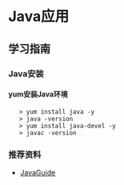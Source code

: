 # Java应用

## 学习指南

### Java安装

#### yum安装Java环境

``` shell
   > yum install java -y
   > java -version
   > yum install java-devel -y
   > javac -version
```

### 推荐资料

* [JavaGuide](https://github.com/Snailclimb/JavaGuide)
